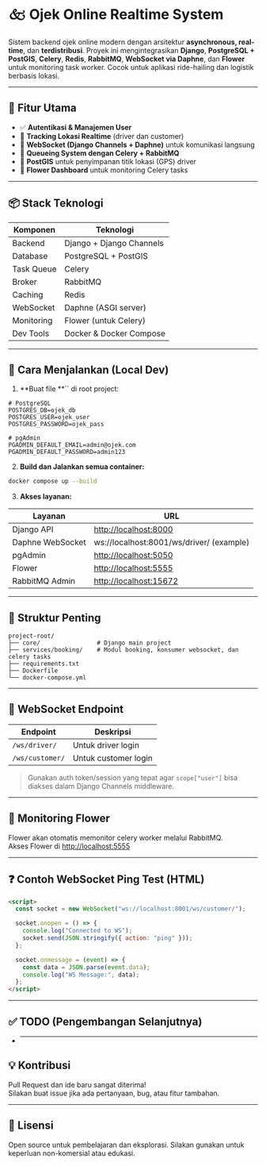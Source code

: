 # 🙵 Ojek Online Realtime System

Sistem backend ojek online modern dengan arsitektur **asynchronous, real-time**, dan **terdistribusi**. Proyek ini mengintegrasikan **Django**, **PostgreSQL + PostGIS**, **Celery**, **Redis**, **RabbitMQ**, **WebSocket via Daphne**, dan **Flower** untuk monitoring task worker. Cocok untuk aplikasi ride-hailing dan logistik berbasis lokasi.

---

## 🚀 Fitur Utama

- ✅ **Autentikasi & Manajemen User**
- 🧽 **Tracking Lokasi Realtime** (driver dan customer)
- 📡 **WebSocket (Django Channels + Daphne)** untuk komunikasi langsung
- 🐇 **Queueing System dengan Celery + RabbitMQ**
- 📍 **PostGIS** untuk penyimpanan titik lokasi (GPS) driver
- 🌼 **Flower Dashboard** untuk monitoring Celery tasks

---

## 📦 Stack Teknologi

| Komponen   | Teknologi                |
| ---------- | ------------------------ |
| Backend    | Django + Django Channels |
| Database   | PostgreSQL + PostGIS     |
| Task Queue | Celery                   |
| Broker     | RabbitMQ                 |
| Caching    | Redis                    |
| WebSocket  | Daphne (ASGI server)     |
| Monitoring | Flower (untuk Celery)    |
| Dev Tools  | Docker & Docker Compose  |

---

## 🧪 Cara Menjalankan (Local Dev)

1. **Buat file **`` di root project:

```env
# PostgreSQL
POSTGRES_DB=ojek_db
POSTGRES_USER=ojek_user
POSTGRES_PASSWORD=ojek_pass

# pgAdmin
PGADMIN_DEFAULT_EMAIL=admin@ojek.com
PGADMIN_DEFAULT_PASSWORD=admin123
```

2. **Build dan Jalankan semua container:**

```bash
docker compose up --build
```

3. **Akses layanan:**

| Layanan          | URL                                              |
| ---------------- | ------------------------------------------------ |
| Django API       | [http://localhost:8000](http://localhost:8000)   |
| Daphne WebSocket | ws\://localhost:8001/ws/driver/ (example)        |
| pgAdmin          | [http://localhost:5050](http://localhost:5050)   |
| Flower           | [http://localhost:5555](http://localhost:5555)   |
| RabbitMQ Admin   | [http://localhost:15672](http://localhost:15672) |

---

## 🔧 Struktur Penting

```
project-root/
├── core/                # Django main project
├── services/booking/    # Modul booking, konsumer websocket, dan celery tasks
├── requirements.txt
├── Dockerfile
└── docker-compose.yml
```

---

## 📡 WebSocket Endpoint

| Endpoint        | Deskripsi            |
| --------------- | -------------------- |
| `/ws/driver/`   | Untuk driver login   |
| `/ws/customer/` | Untuk customer login |

> Gunakan auth token/session yang tepat agar `scope["user"]` bisa diakses dalam Django Channels middleware.

---

## 🌼 Monitoring Flower

Flower akan otomatis memonitor celery worker melalui RabbitMQ.\
Akses Flower di [http://localhost:5555](http://localhost:5555)

---

## ❓ Contoh WebSocket Ping Test (HTML)

```html
<script>
  const socket = new WebSocket("ws://localhost:8001/ws/customer/");

  socket.onopen = () => {
    console.log("Connected to WS");
    socket.send(JSON.stringify({ action: "ping" }));
  };

  socket.onmessage = (event) => {
    const data = JSON.parse(event.data);
    console.log("WS Message:", data);
  };
</script>
```

---

## ✅ TODO (Pengembangan Selanjutnya)

- ***

## 💡 Kontribusi

Pull Request dan ide baru sangat diterima!\
Silakan buat issue jika ada pertanyaan, bug, atau fitur tambahan.

---

## 🧠 Lisensi

Open source untuk pembelajaran dan eksplorasi. Silakan gunakan untuk keperluan non-komersial atau edukasi.
